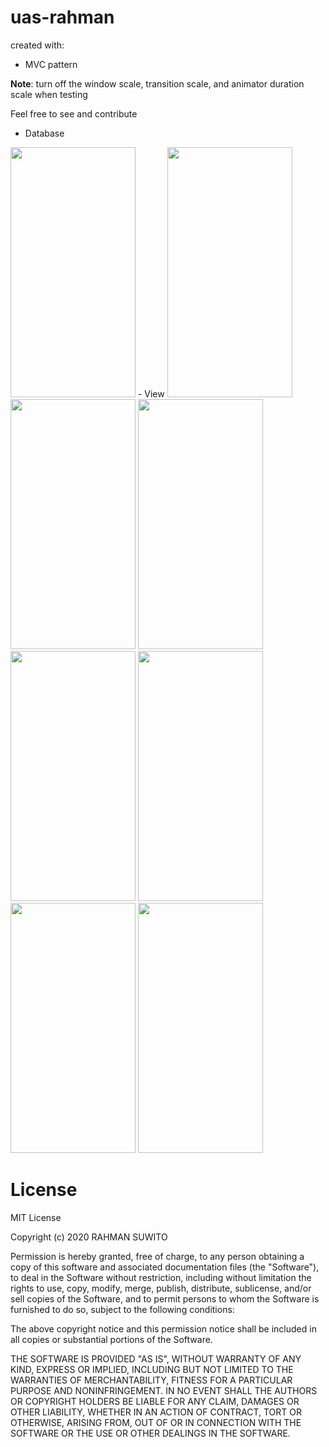 # uas-rahman

created with: 
- MVC pattern 


<b>Note</b>: turn off the window scale, transition scale, and animator duration scale when testing

Feel free to see and contribute
- Database
<img src="https://github.com/rahman248/uas-rahman/main/src/assets/Screenshot_Database.png" width="200" height="400"/>
- View
<img src="https://github.com/rahman248/uas-rahman/src/assets/Screenshot_2022-07-04_190655.png" width="200" height="400"/>
<img src="https://github.com/rahman248/uas-rahman/src/assets/Screenshot_1655442429.png" width="200" height="400"/>
<img src="https://github.com/rahman248/uas-rahman/src/assets/image/Screenshot_1655442445.png" width="200" height="400"/>
<img src="https://github.com/rahman248/uas-rahman/src/assets/Screenshot_1655442452.png" width="200" height="400"/>

<img src="https://github.com/rahman248/uas-rahman/src/assets/Screenshot_1655442458.png" width="200" height="400"/>
<img src="https://github.com/rahman248/uas-rahman/src/assets/Screenshot_1655442464.png" width="200" height="400"/>
<img src="https://github.com/rahman248/uas-rahman/src/assets/Screenshot_1655442470.png" width="200" height="400"/>


# License
MIT License

Copyright (c) 2020 RAHMAN SUWITO

Permission is hereby granted, free of charge, to any person obtaining a copy
of this software and associated documentation files (the "Software"), to deal
in the Software without restriction, including without limitation the rights
to use, copy, modify, merge, publish, distribute, sublicense, and/or sell
copies of the Software, and to permit persons to whom the Software is
furnished to do so, subject to the following conditions:

The above copyright notice and this permission notice shall be included in all
copies or substantial portions of the Software.

THE SOFTWARE IS PROVIDED "AS IS", WITHOUT WARRANTY OF ANY KIND, EXPRESS OR
IMPLIED, INCLUDING BUT NOT LIMITED TO THE WARRANTIES OF MERCHANTABILITY,
FITNESS FOR A PARTICULAR PURPOSE AND NONINFRINGEMENT. IN NO EVENT SHALL THE
AUTHORS OR COPYRIGHT HOLDERS BE LIABLE FOR ANY CLAIM, DAMAGES OR OTHER
LIABILITY, WHETHER IN AN ACTION OF CONTRACT, TORT OR OTHERWISE, ARISING FROM,
OUT OF OR IN CONNECTION WITH THE SOFTWARE OR THE USE OR OTHER DEALINGS IN THE
SOFTWARE.
